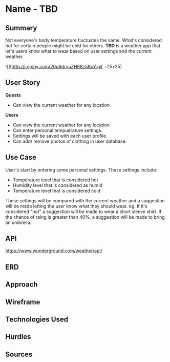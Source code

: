 # Name - TBD

## Summary
Not everyone's body temperature fluctuates the same. What's considered hot for certain people might be cold for others. **TBD** is a weather app that let's users know what to wear based on user settings and the current weather.
<br>


![](http://i.giphy.com/26u6dryuZH98z5KuY.gif =25x25)

## User Story

**Guests** 

- Can view the current weather for any location


**Users** 

- Can view the current weather for any location
- Can enter personal tempuerature settings. 
- Settings will be saved with each user profile.
- Can add/ remove photos of clothing in user database.

## Use Case

User's start by entering some personal settings. These settings include: 

- Temperature level that is considered hot
- Humidity level that is considered as humid
- Temperature level that is considered cold

These settings will be compared with the current weather and a suggestion will be made letting the user know what they should wear. eg. If it's considered "hot" a suggestion will be made to wear a short sleeve shirt. If the chance of raing is greater than 40%, a suggestion will be made to bring an umbrella.

## API
https://www.wunderground.com/weather/api/

## ERD

## Approach

## Wireframe

## Technologies Used

## Hurdles

## Sources



